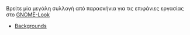 <!--
.. link:
.. description:
.. tags: Backgrounds
.. date: 2014-02-24 17:32:07
.. title: Backgrounds
.. slug: backgrounds
-->

Βρείτε μία μεγάλη συλλογή από παρασκήνια για τις επιφάνιες εργασίας στο [GNOME-Look](http://gnome-look.org)

  * [Backgrounds](http://gnome-look.org/index.php?xcontentmode=170x171x172x173x174x175x176x177x178x179)



